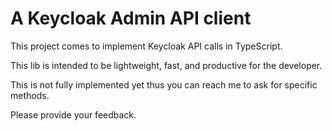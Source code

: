# A Keycloak Admin API client

This project comes to implement Keycloak API calls in TypeScript.

This lib is intended to be lightweight, fast, and productive for the developer.

This is not fully implemented yet thus you can reach me to ask for specific methods.

Please provide your feedback.